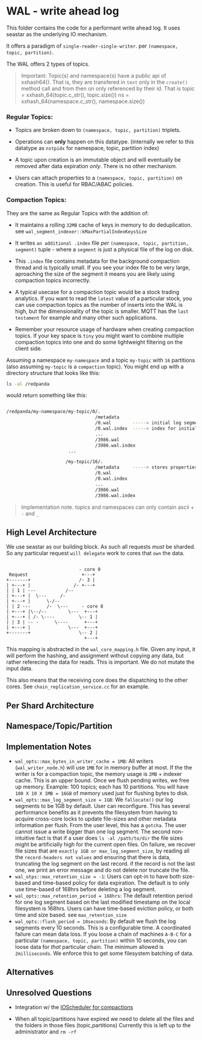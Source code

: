 # WAL - write ahead log

This folder contains the code for a performant write ahead log.
It uses seastar as the underlying IO mechanism.

It offers a paradigm of `single-reader-single-writer`.
per `(namespace, topic, partition)`.

The WAL offers 2 types of topics.

> Important:
> Topic(s) and namespace(s) have a public api of xxhash64().
> That is, they are transfered in `text` only in the `create()`
> method call and from then on only referenced by their id.
> That is topic = xxhash_64(topic.c_str(), topic.size())
>         ns    = xxhash_64(namespace.c_str(), namespace.size())
>

### Regular Topics:

* Topics are broken down to `(namespace, topic, partition)` triplets.

* Operations can **only** happen on this datatype. (internally we 
  refer to this datatype as `nstpidx` for namespace, topic, partition
  index)

* A topic upon creation is an immutable object and will eventually be
  removed after data expiration *only*. There is no other mechanism.

* Users can attach properties to a `(namespace, topic, partition)` on creation.
  This is useful for RBAC/ABAC policies.

### Compaction Topics:

They are the same as Regular Topics with the addition of:

* It maintains a rolling `32MB` cache of keys in memory to do deduplication.
  see `wal_segment_indexer::kMaxPartialIndexKeysSize`
  
* It writes `an additional .index` file *per* `(namespace, topic, partition, segment)`
  tuple - where a `segment` is just a physical file of the log on disk.

* This `.index` file contains metadata for the background compaction thread and is typically
  small. If you see your index file to be very large, aproaching the size of the segment
  it means you are likely using compaction topics incorrectly.

* A typical usecase for a compaction topic would be a stock trading analytics. If you
  want to read the `latest` value of a particular stock, you can use compaction topics
  as the number of inserts into the WAL is high, but the dimensionality of the
  topic is smaller. MQTT has the `last testament` for example and many other such applications.

* Remember your resource usage of hardware when creating compaction topics.
  If your key space is `tiny` you might want to combine multiple compaction topics
  into one and do some lightweight filtering on the client side.

Assuming a namespace `my-namespace` and a topic `my-topic` with `16` partitions 
(also assuming `my-topic` is a `compaction` topic).
You might end up with a directory structure that looks like this:

```sh
ls -al /redpanda
```

would return something like this: 

```sh

/redpanda/my-namespace/my-topic/0/.
                                 /metadata
                                 /0.wal        -----> initial log segment
                                 /0.wal.index  -----> index for initial log segment
                                 ...
                                 /3986.wal
                                 /3986.wal.index
                       ...

                      /my-topic/16/.
                                 /metadata     -----> stores properties set by user at create 
                                 /0.wal
                                 /0.wal.index
                                 ...
                                 /3986.wal
                                 /3986.wal.index

```

> Implementation note. topics and namespaces can only contain ascii + `-` and `_`

## High Level Architecture

We use seastar as our building block. As such
all requests *must* be sharded. So any particular request
`will delegate` work to cores that `own` the data.

```

                           - core 0
 Request                    +---+
+-------+                  /- 3 |
| +---+ |                /- +---+
| | 1 | ---           /--
| +---+ |  \---     /-
| +---+ |      \-/--
| | 2 ---      /-  \---     - core 8
| +---+ |\--/--        \---  +---+
| +---+ | /- \----         \-- 1 |
| | 3 | -- -      \----      +---+
| +---+ |              \---  +---+
+-------+                  \-- 2 |
                             +---+
```

This mapping is abstracted in the `wal_core_mapping.h` file. 
Given any input, it will perform the hashing, and assignment
without copying any data, but rather referecing the data for reads.
This is important. We do not mutate the input data.

This also means that the receiving core does the dispatching 
to the other cores. See `chain_replication_service.cc` for an example.


## Per Shard Architecture
## Namespace/Topic/Partition
## Implementation Notes

* `wal_opts::max_bytes_in_writer_cache = 1MB`:
  All writers (`wal_writer_node.h`) will use `1MB` for in memory buffer at most.
  If the the writer is for a compaction topic, the memory usage is `2MB` +
  indexer cache. This is an upper bound. Once we flush pending writes, we free up memory.
  Example: 100 topics; each has 10 partitions.
  You will have `100 X 10 X 1MB = 16GB` of memory used
  just for flushing bytes to disk.
* `wal_opts::max_log_segment_size = 1GB`:
  We `fallocate()` our log segments to be 1GB by default. User can reconfigure.
  This has several performance benefits as it prevents the filesystem from having to
  acquire cross-core locks to update file-sizes and other metadata information per flush.
  From the user level, this has a `gotcha`. The user cannot issue a write bigger
  than one log segment.
  The second non-intuitive fact is that if a user does `ls -al /path/to/dir` the file
  sizes might be artificially high for the current open files.
  On failure, we recover file sizes that are `exactly 1GB or max_log_segment_size`, by
  reading all the `record-headers not values` and ensuring that there is data, truncating
  the log segment on the last record.
  if the record is not the last one, we print an error message and do not delete nor truncate
  the file.
* `wal_otps::max_retention_size = -1`:
  Users can opt-in to have both size-based and time-based policy for data expiration.
  The default is to only use time-based of 168hrs before deleting a log segment.
* `wal_opts::max_retention_period = 168hrs`:
  The default retention period for one log segment based on the last modified timestamp
  on the local filesystem is 168hrs. Users can have time-based eviction policy, or
  both time and size based. see `max_retention_size`
* `wal_opts::flush_period = 10seconds`:
  By default we flush the log segments every 10 seconds. This is a configurable time.
  A coordinated failure can mean data loss. If you loose a chain of machines `A-B-C`
  for a particular `(namespace, topic, partition)` within 10 seconds,
  you can loose data for *that* particular chain.
  The minimum allowed is `2milliseconds`. We enforce this to get some
  filesystem batching of data.


## Alternatives
## Unresolved Questions
* Integration w/ the [IOScheduler for compactions](
https://www.scylladb.com/2018/06/12/scylla-leverages-control-theory/)

* When all topic/partitions have expired we need to delete all the files and 
  the folders in those files (topic,partitions)
  Currently this is left up to the administrator and `rm -rf`
